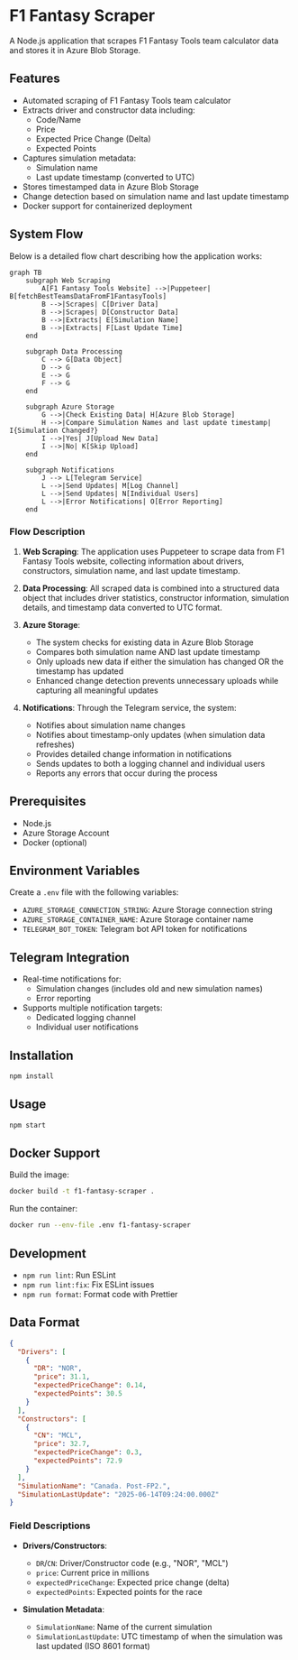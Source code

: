 # F1 Fantasy Scraper

A Node.js application that scrapes F1 Fantasy Tools team calculator data and stores it in Azure Blob Storage.

## Features

- Automated scraping of F1 Fantasy Tools team calculator
- Extracts driver and constructor data including:
  - Code/Name
  - Price
  - Expected Price Change (Delta)
  - Expected Points
- Captures simulation metadata:
  - Simulation name
  - Last update timestamp (converted to UTC)
- Stores timestamped data in Azure Blob Storage
- Change detection based on simulation name and last update timestamp
- Docker support for containerized deployment

## System Flow

Below is a detailed flow chart describing how the application works:

```mermaid
graph TB
    subgraph Web Scraping
        A[F1 Fantasy Tools Website] -->|Puppeteer| B[fetchBestTeamsDataFromF1FantasyTools]
        B -->|Scrapes| C[Driver Data]
        B -->|Scrapes| D[Constructor Data]
        B -->|Extracts| E[Simulation Name]
        B -->|Extracts| F[Last Update Time]
    end

    subgraph Data Processing
        C --> G[Data Object]
        D --> G
        E --> G
        F --> G
    end

    subgraph Azure Storage
        G -->|Check Existing Data| H[Azure Blob Storage]
        H -->|Compare Simulation Names and last update timestamp| I{Simulation Changed?}
        I -->|Yes| J[Upload New Data]
        I -->|No| K[Skip Upload]
    end

    subgraph Notifications
        J --> L[Telegram Service]
        L -->|Send Updates| M[Log Channel]
        L -->|Send Updates| N[Individual Users]
        L -->|Error Notifications| O[Error Reporting]
    end
```

### Flow Description

1. **Web Scraping**: The application uses Puppeteer to scrape data from F1 Fantasy Tools website, collecting information about drivers, constructors, simulation name, and last update timestamp.

2. **Data Processing**: All scraped data is combined into a structured data object that includes driver statistics, constructor information, simulation details, and timestamp data converted to UTC format.

3. **Azure Storage**:

   - The system checks for existing data in Azure Blob Storage
   - Compares both simulation name AND last update timestamp
   - Only uploads new data if either the simulation has changed OR the timestamp has updated
   - Enhanced change detection prevents unnecessary uploads while capturing all meaningful updates

4. **Notifications**: Through the Telegram service, the system:
   - Notifies about simulation name changes
   - Notifies about timestamp-only updates (when simulation data refreshes)
   - Provides detailed change information in notifications
   - Sends updates to both a logging channel and individual users
   - Reports any errors that occur during the process

## Prerequisites

- Node.js
- Azure Storage Account
- Docker (optional)

## Environment Variables

Create a `.env` file with the following variables:

- `AZURE_STORAGE_CONNECTION_STRING`: Azure Storage connection string
- `AZURE_STORAGE_CONTAINER_NAME`: Azure Storage container name
- `TELEGRAM_BOT_TOKEN`: Telegram bot API token for notifications

## Telegram Integration

- Real-time notifications for:
  - Simulation changes (includes old and new simulation names)
  - Error reporting
- Supports multiple notification targets:
  - Dedicated logging channel
  - Individual user notifications

## Installation

```bash
npm install
```

## Usage

```bash
npm start
```

## Docker Support

Build the image:

```bash
docker build -t f1-fantasy-scraper .
```

Run the container:

```bash
docker run --env-file .env f1-fantasy-scraper
```

## Development

- `npm run lint`: Run ESLint
- `npm run lint:fix`: Fix ESLint issues
- `npm run format`: Format code with Prettier

## Data Format

```json
{
  "Drivers": [
    {
      "DR": "NOR",
      "price": 31.1,
      "expectedPriceChange": 0.14,
      "expectedPoints": 30.5
    }
  ],
  "Constructors": [
    {
      "CN": "MCL",
      "price": 32.7,
      "expectedPriceChange": 0.3,
      "expectedPoints": 72.9
    }
  ],
  "SimulationName": "Canada. Post-FP2.",
  "SimulationLastUpdate": "2025-06-14T09:24:00.000Z"
}
```

### Field Descriptions

- **Drivers/Constructors**:

  - `DR`/`CN`: Driver/Constructor code (e.g., "NOR", "MCL")
  - `price`: Current price in millions
  - `expectedPriceChange`: Expected price change (delta)
  - `expectedPoints`: Expected points for the race

- **Simulation Metadata**:
  - `SimulationName`: Name of the current simulation
  - `SimulationLastUpdate`: UTC timestamp of when the simulation was last updated (ISO 8601 format)
